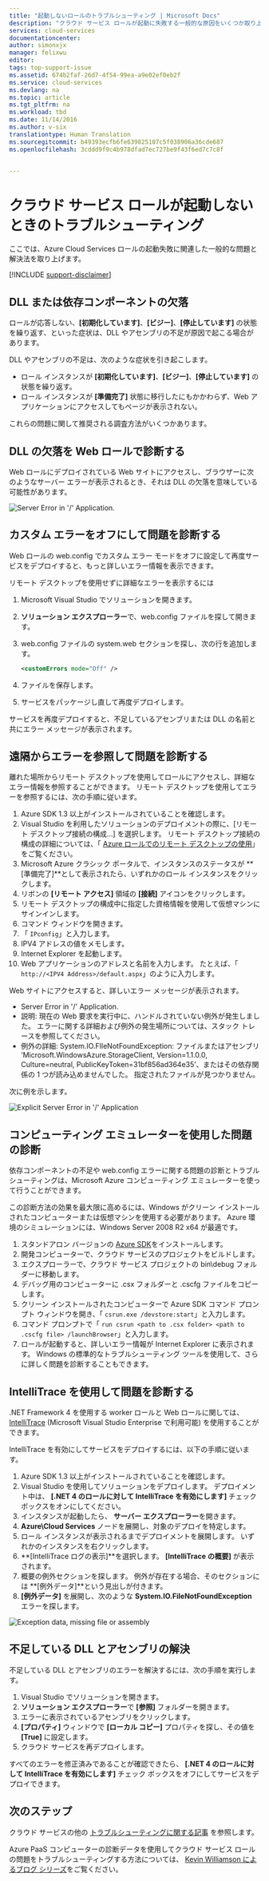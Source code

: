 ```yaml
---
title: "起動しないロールのトラブルシューティング | Microsoft Docs"
description: "クラウド サービス ロールが起動に失敗する一般的な原因をいくつか取り上げます。 これらの問題に対する解決策も紹介します。"
services: cloud-services
documentationcenter: 
author: simonxjx
manager: felixwu
editor: 
tags: top-support-issue
ms.assetid: 674b2faf-26d7-4f54-99ea-a9e02ef0eb2f
ms.service: cloud-services
ms.devlang: na
ms.topic: article
ms.tgt_pltfrm: na
ms.workload: tbd
ms.date: 11/14/2016
ms.author: v-six
translationtype: Human Translation
ms.sourcegitcommit: b49393ecfb6fe639825107c5f038906a36cde687
ms.openlocfilehash: 3cddd9f9c4b978dfad7ec727be9f43f6ed7c7c8f


---
```

# <a name="troubleshoot-cloud-service-roles-that-fail-to-start"></a>クラウド サービス ロールが起動しないときのトラブルシューティング
ここでは、Azure Cloud Services ロールの起動失敗に関連した一般的な問題と解決法を取り上げます。

[!INCLUDE [support-disclaimer](../../includes/support-disclaimer.md)]

## <a name="missing-dlls-or-dependencies"></a>DLL または依存コンポーネントの欠落
ロールが応答しない、**[初期化しています]**、**[ビジー]**、**[停止しています]** の状態を繰り返す、といった症状は、DLL やアセンブリの不足が原因で起こる場合があります。

DLL やアセンブリの不足は、次のような症状を引き起こします。

* ロール インスタンスが **[初期化しています]**、**[ビジー]**、**[停止しています]** の状態を繰り返す。
* ロール インスタンスが **[準備完了]** 状態に移行したにもかかわらず、Web アプリケーションにアクセスしてもページが表示されない。

これらの問題に関して推奨される調査方法がいくつかあります。

## <a name="diagnose-missing-dll-issues-in-a-web-role"></a>DLL の欠落を Web ロールで診断する
Web ロールにデプロイされている Web サイトにアクセスし、ブラウザーに次のようなサーバー エラーが表示されるとき、それは DLL の欠落を意味している可能性があります。

![Server Error in '/' Application.](./media/cloud-services-troubleshoot-roles-that-fail-start/ic503388.png)

## <a name="diagnose-issues-by-turning-off-custom-errors"></a>カスタム エラーをオフにして問題を診断する
Web ロールの web.config でカスタム エラー モードをオフに設定して再度サービスをデプロイすると、もっと詳しいエラー情報を表示できます。

リモート デスクトップを使用せずに詳細なエラーを表示するには

1. Microsoft Visual Studio でソリューションを開きます。
2. **ソリューション エクスプローラー**で、web.config ファイルを探して開きます。
3. web.config ファイルの system.web セクションを探し、次の行を追加します。

    ```xml
    <customErrors mode="Off" />
    ```
4. ファイルを保存します。
5. サービスをパッケージし直して再度デプロイします。

サービスを再度デプロイすると、不足しているアセンブリまたは DLL の名前と共にエラー メッセージが表示されます。

## <a name="diagnose-issues-by-viewing-the-error-remotely"></a>遠隔からエラーを参照して問題を診断する
離れた場所からリモート デスクトップを使用してロールにアクセスし、詳細なエラー情報を参照することができます。 リモート デスクトップを使用してエラーを参照するには、次の手順に従います。

1. Azure SDK 1.3 以上がインストールされていることを確認します。
2. Visual Studio を利用したソリューションのデプロイメントの際に、[リモート デスクトップ接続の構成...] を選択します。 リモート デスクトップ接続の構成の詳細については、「 [Azure ロールでのリモート デスクトップの使用](../vs-azure-tools-remote-desktop-roles.md)」をご覧ください。
3. Microsoft Azure クラシック ポータルで、インスタンスのステータスが **[準備完了]**として表示されたら、いずれかのロール インスタンスをクリックします。
4. リボンの **[リモート アクセス]** 領域の **[接続]** アイコンをクリックします。
5. リモート デスクトップの構成中に指定した資格情報を使用して仮想マシンにサインインします。
6. コマンド ウィンドウを開きます。
7. 「 `IPconfig`」と入力します。
8. IPV4 アドレスの値をメモします。
9. Internet Explorer を起動します。
10. Web アプリケーションのアドレスと名前を入力します。 たとえば、「 `http://<IPV4 Address>/default.aspx`」のように入力します。

Web サイトにアクセスすると、詳しいエラー メッセージが表示されます。

* Server Error in '/' Application.
* 説明: 現在の Web 要求を実行中に、ハンドルされていない例外が発生しました。 エラーに関する詳細および例外の発生場所については、スタック トレースを参照してください。
* 例外の詳細: System.IO.FIleNotFoundException: ファイルまたはアセンブリ ’Microsoft.WindowsAzure.StorageClient, Version=1.1.0.0, Culture=neutral, PublicKeyToken=31bf856ad364e35’、またはその依存関係の 1 つが読み込めませんでした。 指定されたファイルが見つかりません。

次に例を示します。

![Explicit Server Error in '/' Application](./media/cloud-services-troubleshoot-roles-that-fail-start/ic503389.png)

## <a name="diagnose-issues-by-using-the-compute-emulator"></a>コンピューティング エミュレーターを使用した問題の診断
依存コンポーネントの不足や web.config エラーに関する問題の診断とトラブルシューティングは、Microsoft Azure コンピューティング エミュレーターを使って行うことができます。

この診断方法の効果を最大限に高めるには、Windows がクリーン インストールされたコンピューターまたは仮想マシンを使用する必要があります。 Azure 環境のシミュレーションには、Windows Server 2008 R2 x64 が最適です。

1. スタンドアロン バージョンの [Azure SDK](https://azure.microsoft.com/downloads/)をインストールします。
2. 開発コンピューターで、クラウド サービスのプロジェクトをビルドします。
3. エクスプローラーで、クラウド サービス プロジェクトの bin\debug フォルダーに移動します。
4. デバッグ用のコンピューターに .csx フォルダーと .cscfg ファイルをコピーします。
5. クリーン インストールされたコンピューターで Azure SDK コマンド プロンプト ウィンドウを開き、「 `csrun.exe /devstore:start`」と入力します。
6. コマンド プロンプトで「 `run csrun <path to .csx folder> <path to .cscfg file> /launchBrowser`」と入力します。
7. ロールが起動すると、詳しいエラー情報が Internet Explorer に表示されます。 Windows の標準的なトラブルシューティング ツールを使用して、さらに詳しく問題を診断することもできます。

## <a name="diagnose-issues-by-using-intellitrace"></a>IntelliTrace を使用して問題を診断する
.NET Framework 4 を使用する worker ロールと Web ロールに関しては、[IntelliTrace](https://msdn.microsoft.com/library/dd264915.aspx) (Microsoft Visual Studio Enterprise で利用可能) を使用することができます。

IntelliTrace を有効にしてサービスをデプロイするには、以下の手順に従います。

1. Azure SDK 1.3 以上がインストールされていることを確認します。
2. Visual Studio を使用してソリューションをデプロイします。 デプロイメント中は、 **[.NET 4 のロールに対して IntelliTrace を有効にします]** チェック ボックスをオンにしてください。
3. インスタンスが起動したら、 **サーバー エクスプローラー**を開きます。
4. **Azure\\Cloud Services** ノードを展開し、対象のデプロイを特定します。
5. ロール インスタンスが表示されるまでデプロイメントを展開します。 いずれかのインスタンスを右クリックします。
6. **[IntelliTrace ログの表示]**を選択します。 **[IntelliTrace の概要]** が表示されます。
7. 概要の例外セクションを探します。 例外が存在する場合、そのセクションには **[例外データ]**という見出しが付きます。
8. **[例外データ]** を展開し、次のような **System.IO.FileNotFoundException** エラーを探します。

![Exception data, missing file or assembly](./media/cloud-services-troubleshoot-roles-that-fail-start/ic503390.png)

## <a name="address-missing-dlls-and-assemblies"></a>不足している DLL とアセンブリの解決
不足している DLL とアセンブリのエラーを解決するには、次の手順を実行します。

1. Visual Studio でソリューションを開きます。
2. **ソリューション エクスプローラー**で **[参照]** フォルダーを開きます。
3. エラーに表示されているアセンブリをクリックします。
4. **[プロパティ]** ウィンドウで **[ローカル コピー]** プロパティを探し、その値を **[True]** に設定します。
5. クラウド サービスを再デプロイします。

すべてのエラーを修正済みであることが確認できたら、 **[.NET 4 のロールに対して IntelliTrace を有効にします]** チェック ボックスをオフにしてサービスをデプロイできます。

## <a name="next-steps"></a>次のステップ
クラウド サービスの他の [トラブルシューティングに関する記事](https://azure.microsoft.com/documentation/articles/?tag=top-support-issue&product=cloud-services) を参照します。

Azure PaaS コンピューターの診断データを使用してクラウド サービス ロールの問題をトラブルシューティングする方法については、 [Kevin Williamson によるブログ シリーズ](http://blogs.msdn.com/b/kwill/archive/2013/08/09/windows-azure-paas-compute-diagnostics-data.aspx)をご覧ください。



<!--HONumber=Nov16_HO3-->


